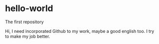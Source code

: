 # hello-world
The first repository

Hi, I need incorporated Github to my work, maybe a good english too. I try to make my job better.
